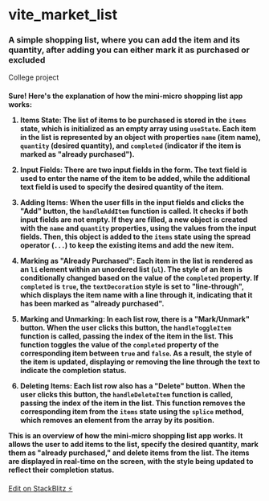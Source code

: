 # vite_market_list

<h3>A simple shopping list, where you can add the item and its quantity, after adding you can either mark it as purchased or excluded </h3>

<p>College project</p>

<h4>Sure! Here's the explanation of how the mini-micro shopping list app works:

1. **Items State**: The list of items to be purchased is stored in the `items` state, which is initialized as an empty array using `useState`. Each item in the list is represented by an object with properties `name` (item name), `quantity` (desired quantity), and `completed` (indicator if the item is marked as "already purchased").

2. **Input Fields**: There are two input fields in the form. The text field is used to enter the name of the item to be added, while the additional text field is used to specify the desired quantity of the item.

3. **Adding Items**: When the user fills in the input fields and clicks the "Add" button, the `handleAddItem` function is called. It checks if both input fields are not empty. If they are filled, a new object is created with the `name` and `quantity` properties, using the values from the input fields. Then, this object is added to the `items` state using the spread operator (`...`) to keep the existing items and add the new item.

4. **Marking as "Already Purchased"**: Each item in the list is rendered as an `li` element within an unordered list (`ul`). The style of an item is conditionally changed based on the value of the `completed` property. If `completed` is `true`, the `textDecoration` style is set to "line-through", which displays the item name with a line through it, indicating that it has been marked as "already purchased".

5. **Marking and Unmarking**: In each list row, there is a "Mark/Unmark" button. When the user clicks this button, the `handleToggleItem` function is called, passing the index of the item in the list. This function toggles the value of the `completed` property of the corresponding item between `true` and `false`. As a result, the style of the item is updated, displaying or removing the line through the text to indicate the completion status.

6. **Deleting Items**: Each list row also has a "Delete" button. When the user clicks this button, the `handleDeleteItem` function is called, passing the index of the item in the list. This function removes the corresponding item from the `items` state using the `splice` method, which removes an element from the array by its position.

This is an overview of how the mini-micro shopping list app works. It allows the user to add items to the list, specify the desired quantity, mark them as "already purchased," and delete items from the list. The items are displayed in real-time on the screen, with the style being updated to reflect their completion status.</h4>

[Edit on StackBlitz ⚡️](https://stackblitz.com/edit/vitejs-vite-vmhrqc)
